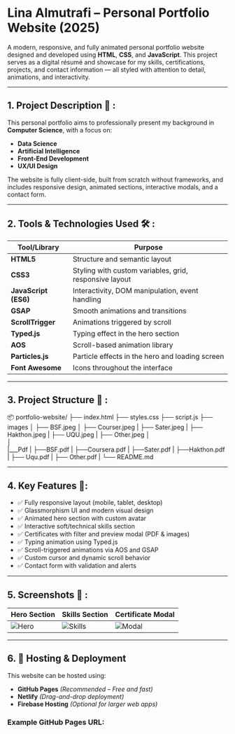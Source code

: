 #  Lina Almutrafi – Personal Portfolio Website (2025)

A modern, responsive, and fully animated personal portfolio website designed and developed using **HTML**, **CSS**, and **JavaScript**. This project serves as a digital résumé and showcase for my skills, certifications, projects, and contact information — all styled with attention to detail, animations, and interactivity.

---

## 1.  Project Description 🧠 :

This personal portfolio aims to professionally present my background in **Computer Science**, with a focus on:

- **Data Science**
- **Artificial Intelligence**
- **Front-End Development**
- **UX/UI Design**

The website is fully client-side, built from scratch without frameworks, and includes responsive design, animated sections, interactive modals, and a contact form.

---

## 2.  Tools & Technologies Used 🛠️ :

| Tool/Library             | Purpose                                |
|--------------------------|----------------------------------------|
| **HTML5**                | Structure and semantic layout          |
| **CSS3**                 | Styling with custom variables, grid, responsive layout |
| **JavaScript (ES6)**     | Interactivity, DOM manipulation, event handling |
| **GSAP**                 | Smooth animations and transitions      |
| **ScrollTrigger**        | Animations triggered by scroll         |
| **Typed.js**             | Typing effect in the hero section      |
| **AOS**                  | Scroll-based animation library         |
| **Particles.js**         | Particle effects in the hero and loading screen |
| **Font Awesome**         | Icons throughout the interface         |

---

## 3.  Project Structure 📂 :
📦 portfolio-website/
├── index.html
├── styles.css
├── script.js
├── images
│   ├── BSF.jpeg
│   ├── Courser.jpeg
|   ├── Sater.jpeg
|   ├── Hakthon.jpeg
|   ├── UQU.jpeg
|   ├── Other.jpeg
│  
│  
|___Pdf
|   ├──BSF.pdf
|   ├──Coursera.pdf
|   ├──Sater.pdf
|   ├──Hakthon.pdf
|   ├── Uqu.pdf
|   ├── Other.pdf
|
└── README.md


---

## 4.  Key Features 🎨:

- ✅ Fully responsive layout (mobile, tablet, desktop)
- ✅ Glassmorphism UI and modern visual design
- ✅ Animated hero section with custom avatar
- ✅ Interactive soft/technical skills section
- ✅ Certificates with filter and preview modal (PDF & images)
- ✅ Typing animation using Typed.js
- ✅ Scroll-triggered animations via AOS and GSAP
- ✅ Custom cursor and dynamic scroll behavior
- ✅ Contact form with validation and alerts

---

## 5.  Screenshots 📸 : 


| Hero Section | Skills Section | Certificate Modal |
|--------------|----------------|-------------------|
| ![Hero](images/screenshot-hero.png) | ![Skills](images/screenshot-skills.png) | ![Modal](images/screenshot-certificate.png) |

---

## 6. 🚀 Hosting & Deployment

This website can be hosted using:

- **GitHub Pages** *(Recommended – Free and fast)*
- **Netlify** *(Drag-and-drop deployment)*
- **Firebase Hosting** *(Optional for larger web apps)*

### Example GitHub Pages URL:


